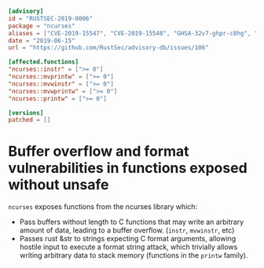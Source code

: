 ```toml
[advisory]
id = "RUSTSEC-2019-0006"
package = "ncurses"
aliases = ["CVE-2019-15547", "CVE-2019-15548", "GHSA-32v7-ghpr-c8hg", "GHSA-g7r5-x7cr-vm3v"]
date = "2019-06-15"
url = "https://github.com/RustSec/advisory-db/issues/106"

[affected.functions]
"ncurses::instr" = [">= 0"]
"ncurses::mvprintw" = [">= 0"]
"ncurses::mvwinstr" = [">= 0"]
"ncurses::mvwprintw" = [">= 0"]
"ncurses::printw" = [">= 0"]

[versions]
patched = []
```

# Buffer overflow and format vulnerabilities in functions exposed without unsafe

`ncurses` exposes functions from the ncurses library which:

- Pass buffers without length to C functions that may write an arbitrary amount of
  data, leading to a buffer overflow. (`instr`, `mvwinstr`, etc)
- Passes rust &str to strings expecting C format arguments, allowing hostile
  input to execute a format string attack, which trivially allows writing
  arbitrary data to stack memory (functions in the `printw` family).
